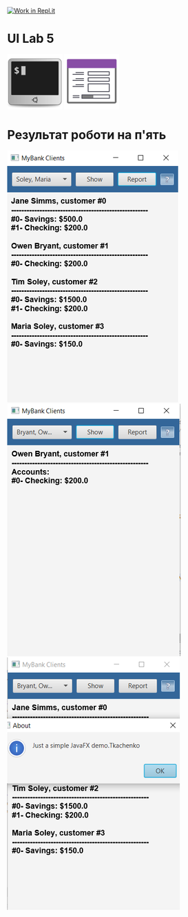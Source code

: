 [![Work in Repl.it](https://classroom.github.com/assets/work-in-replit-14baed9a392b3a25080506f3b7b6d57f295ec2978f6f33ec97e36a161684cbe9.svg)](https://classroom.github.com/online_ide?assignment_repo_id=2861943&assignment_repo_type=AssignmentRepo)
# UI Lab 5
![](terminal-icon.png)
![](gui-icon.png)

# Результат роботи на п'ять
![](scr1.png)
![](scr2.png)
![](scr3.png)
